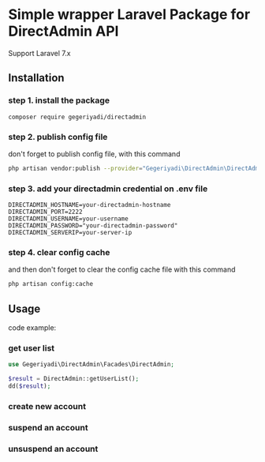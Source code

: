# Simple wrapper Laravel Package for DirectAdmin API

Support Laravel 7.x

## Installation

### step 1. install the package

```
composer require gegeriyadi/directadmin
```

### step 2. publish config file

don't forget to publish config file, with this command

```bash
php artisan vendor:publish --provider="Gegeriyadi\DirectAdmin\DirectAdminServiceProvider"
```

### step 3. add your directadmin credential on .env file

```env
DIRECTADMIN_HOSTNAME=your-directadmin-hostname
DIRECTADMIN_PORT=2222
DIRECTADMIN_USERNAME=your-username
DIRECTADMIN_PASSWORD="your-directadmin-password"
DIRECTADMIN_SERVERIP=your-server-ip
```

### step 4. clear config cache

and then don't forget to clear the config cache file with this command

```bash
php artisan config:cache
```

## Usage

code example:

### get user list

```php
use Gegeriyadi\DirectAdmin\Facades\DirectAdmin;

$result = DirectAdmin::getUserList();
dd($result);
```

### create new account

### suspend an account

### unsuspend an account
